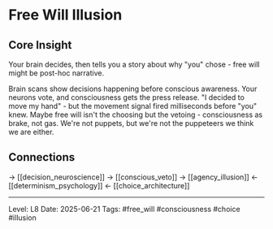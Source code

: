 # Free Will Illusion

## Core Insight
Your brain decides, then tells you a story about why "you" chose - free will might be post-hoc narrative.

Brain scans show decisions happening before conscious awareness. Your neurons vote, and consciousness gets the press release. "I decided to move my hand" - but the movement signal fired milliseconds before "you" knew. Maybe free will isn't the choosing but the vetoing - consciousness as brake, not gas. We're not puppets, but we're not the puppeteers we think we are either.

## Connections
→ [[decision_neuroscience]]
→ [[conscious_veto]]
→ [[agency_illusion]]
← [[determinism_psychology]]
← [[choice_architecture]]

---
Level: L8
Date: 2025-06-21
Tags: #free_will #consciousness #choice #illusion